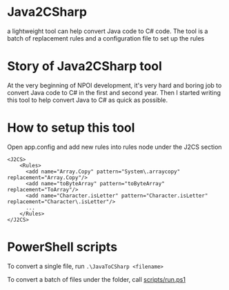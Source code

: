 # Java2CSharp
a lightweight tool can help convert Java code to C# code. The tool is a batch of replacement rules and a configuration file to set up the rules

# Story of Java2CSharp tool
At the very beginning of NPOI development, it's very hard and boring job to convert Java code to C# in the first and second year. Then I started writing this tool to help convert Java to C# as quick as possible. 

# How to setup this tool
Open app.config and add new rules into rules node under the J2CS section 
```
<J2CS>
    <Rules>
      <add name="Array.Copy" pattern="System\.arraycopy" replacement="Array.Copy"/>
      <add name="toByteArray" pattern="toByteArray" replacement="ToArray"/>
      <add name="Character.isLetter" pattern="Character.isLetter" replacement="Character\.isLetter"/>
      ...
    </Rules>
</J2CS>
```

# PowerShell scripts
To convert a single file, run `.\JavaToCSharp <filename>` 


To convert a batch of files under the folder, call [scripts/run.ps1](https://github.com/nissl-lab/JavaToCSharp/blob/main/scripts/run.ps1)

